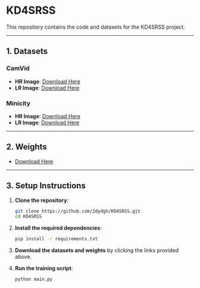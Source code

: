 # KD4SRSS

This repository contains the code and datasets for the KD4SRSS project.

---

## 1. Datasets

### CamVid
- **HR Image**: [Download Here](https://github.com/alexgkendall/SegNet-Tutorial)
- **LR Image**: [Download Here](https://drive.google.com/file/d/1Dvd0yNMRmQjsZNKAHNdNDMj8KRShZy83/view?usp=sharing)

### Minicity
- **HR Image**: [Download Here](https://github.com/VIPriors/vipriors-challenges-toolkit/tree/segmentation/semantic-segmentation)
- **LR Image**: [Download Here](https://drive.google.com/file/d/1DAaderRchoBc1uCvu1hHz_VmQZqtn0CG/view?usp=sharing)

---

## 2. Weights
<!-- ### CamVid -->
<!-- - **Aset**: [Download Here](https://drive.google.com/drive/folders/1yfWn74q1bGA7SVFDa1tlvbVhS5VaA-b2?usp=sharing) -->
- [Download Here](https://drive.google.com/drive/folders/1wGp8W9yiBPc7OCMOFbUvBhYXKXkVVrGy?usp=sharing)

<!-- ### Minicity -->
<!-- - **Aset**: [Download Here](https://drive.google.com/drive/folders/1ghKGAI1fzbjUB7JE_iWZOqA4z5XsE6Xt?usp=sharing)
- **Bset**: [Download Here](https://drive.google.com/drive/folders/1WRTtidXytTiW8asfqtkxxqqBMDD7p6AF?usp=sharing) -->

---

## 3. Setup Instructions

1) **Clone the repository**:
    ```bash
    git clone https://github.com/2dydgh/KD4SRSS.git
    cd KD4SRSS
    ```

2) **Install the required dependencies**:
    ```bash
    pip install -r requirements.txt
    ```

3) **Download the datasets and weights** by clicking the links provided above.

4) **Run the training script**:
    ```bash
    python main.py
    ```

<!-- ---


## Experimental Results -->
